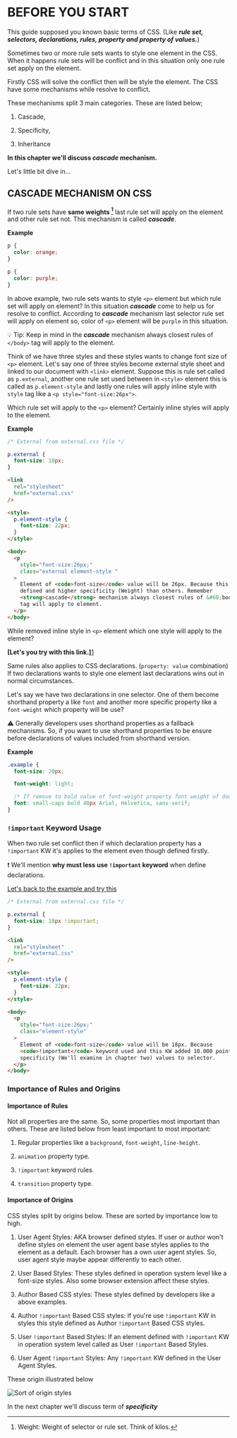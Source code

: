 # BEFORE YOU START

This guide supposed you known basic terms of CSS. (Like **_rule set, selectors, declarations, rules, property and property of values._**)

Sometimes two or more rule sets wants to style one element in the CSS. When it happens rule sets will be conflict and in this situation only one rule set apply on the element.

Firstly CSS will solve the conflict then will be style the element. The CSS have some mechanisms while resolve to conflict.

These mechanisms split 3 main categories. These are listed below;

1. Cascade,

2. Specificity,

3. Inheritance

**In this chapter we'll discuss _*cascade*_ mechanism.**

Let's little bit dive in...

## CASCADE MECHANISM ON CSS

If two rule sets have **same weights [^1]** last rule set will apply on the element and other rule set not. This mechanism is called **_cascade_**.

**Example**

```css
p {
  color: orange;
}

p {
  color: purple;
}
```

In above example, two rule sets wants to style `<p>` element but which rule set will apply on element? In this situation **_cascade_** come to help us for resolve to conflict. According to **_cascade_** mechanism last selector rule set will apply on element so, color of `<p>` element will be `purple` in this situation.

💡 Tip: Keep in mind in the **_cascade_** mechanism always closest rules of `</body>` tag will apply to the element.

Think of we have three styles and these styles wants to change font size of `<p>` element. Let's say one of three styles become external style sheet and linked to our document with `<link>` element. Suppose this is rule set called as `p.external`, another one rule set used between in `<style>` element this is called as `p.element-style` and lastly one rules will apply inline style with `style` tag like a `<p style="font-size:26px">`.

Which rule set will apply to the `<p>` element? Certainly inline styles will apply to the element.

**Example**

```css
/* External from external.css file */

p.external {
  font-size: 18px;
}
```

```html
<link
  rel="stylesheet"
  href="external.css"
/>

<style>
  p.element-style {
    font-size: 22px;
  }
</style>

<body>
  <p
    style="font-size:26px;"
    class="external element-style "
  >
    Element of <code>font-size</code> value will be 26px. Because this is lastly
    defined and higher specificity (Weight) than others. Remember
    <strong>cascade</strong> mechanism always closest rules of &#60;body&#62;
    tag will apply to element.
  </p>
</body>
```

While removed inline style in `<p>` element which one style will apply to the element?

**[Let's you try with this link.]**[1]

Same rules also applies to CSS declarations. (`property: value` combination) If two declarations wants to style one element last declarations wins out in normal circumstances.

Let's say we have two declarations in one selector. One of them become shorthand property a like `font` and another more specific property like a `font-weight` which property will be use?

⚠️ Generally developers uses shorthand properties as a fallback mechanisms. So, if you want to use shorthand properties to be ensure before declarations of values included from shorthand version.

**Example**

```css
.example {
  font-size: 20px;

  font-weight: light;

  /* If remove to bold value of font-weight property font weight of document will be reset and return to initial value of user agent style. So, upper font-weight declaration won't apply. */
  font: small-caps bold 40px Arial, Helvetica, sans-serif;
}
```

### `!important` Keyword Usage

When two rule set conflict then if which declaration property has a `!important` KW it's applies to the element even though defined firstly.

❗ We'll mention **why must less use `!important` keyword** when define declarations.

[Let's back to the example and try this][2]

```css
/* External from external.css file */

p.external {
  font-size: 18px !important;
}
```

```html
<link
  rel="stylesheet"
  href="external.css"
/>

<style>
  p.element-style {
    font-size: 22px;
  }
</style>

<body>
  <p
    style="font-size:26px;"
    class="element-style"
  >
    Element of <code>font-size</code> value will be 18px. Because
    <code>!important</code> keyword used and this KW added 10.000 points of
    specificity (We'll examine in chapter two) values to selector.
  </p>
</body>
```

### Importance of Rules and Origins

#### Importance of Rules

Not all properties are the same. So, some properties most important than others. These are listed below from least important to most important:

1. Regular properties like a `background`, `font-weight`, `line-height`.

2. `animation` property type.

3. `!important` keyword rules.

4. `transition` property type.

#### Importance of Origins

CSS styles split by origins below. These are sorted by importance low to high.

1. User Agent Styles: AKA browser defined styles. If user or author won't define styles on element the user agent base styles applies to the element as a default. Each browser has a own user agent styles. So, user agent style maybe appear differently to each other.

2. User Based Styles: These styles defined in operation system level like a font-size styles. Also some browser extension affect these styles.

3. Author Based CSS styles: These styles defined by developers like a above examples.

4. Author `!important` Based CSS styles: If you're use `!important` KW in styles this style defined as Author `!important` Based CSS styles.

5. User `!important` Based Styles: If an element defined with `!important` KW in operation system level called as User `!important` Based Styles.

6. User Agent `!important` Styles: Any `!important` KW defined in the User Agent Styles.

These origin illustrated below

![Sort of origin styles](https://web-dev.imgix.net/image/VbAJIREinuYvovrBzzvEyZOpw5w1/zPdaZ6G11oYrgJ78EfF7.svg "Sort of origin styles")

In the next chapter we'll discuss term of **_specificity_**

[^1]: Weight: Weight of selector or rule set. Think of kilos.

[1]: https://codepen.io/eminaltan/pen/xxmzOMq
[2]: https://codepen.io/eminaltan/pen/rNoKGjr
